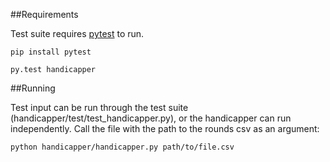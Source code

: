 ##Requirements

Test suite requires [pytest](http://docs.pytest.org/en/latest/) to run.

    pip install pytest

    py.test handicapper


##Running

Test input can be run through the test suite (handicapper/test/test_handicapper.py), or the handicapper can run independently. Call the file with the path to the rounds csv as an argument:

    python handicapper/handicapper.py path/to/file.csv
